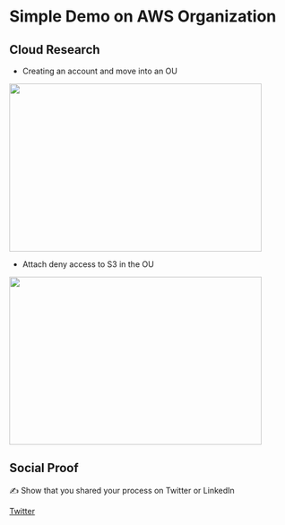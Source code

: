 
# Simple Demo on AWS Organization



## Cloud Research

- Creating an account and move into an OU

<img src= https://user-images.githubusercontent.com/99172259/171766035-3fca3f25-2650-4107-bfee-25b645c3f555.png width="450" height="300" />



-  Attach deny access to S3 in the OU

<img src= https://user-images.githubusercontent.com/99172259/171764917-8ceab6b9-d495-40a9-966e-232f8f529294.png width="450" height="300" />



## Social Proof

✍️ Show that you shared your process on Twitter or LinkedIn

[Twitter](https://twitter.com/JoeSeven08/status/1530357867559395328)
